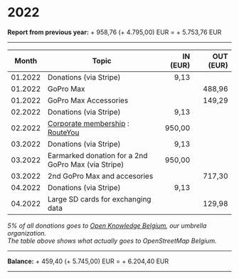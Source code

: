 # 2022

**Report from previous year:** + 958,76 (+ 4.795,00) EUR = + 5.753,76 EUR

---

| Month   | Topic                                               | IN (EUR) | OUT (EUR) |
| ------- | --------------------------------------------------- | -------: | --------: |
| 01.2022 | Donations (via Stripe)                              | 9,13     |           |
| 01.2022 | GoPro Max                                           |          | 488,96    |
| 01.2022 | GoPro Max Accessories                               |          | 149,29    |
| 02.2022 | Donations (via Stripe)                              | 9,13     |           |
| 02.2022 | [Corporate membership][1] : [RouteYou][2]           | 950,00   |           |
| 03.2022 | Donations (via Stripe)                              | 9,13     |           |
| 03.2022 | Earmarked donation for a 2nd GoPro Max (via Stripe) | 950,00   |           |
| 03.2022 | 2nd GoPro Max and accesories                        |          | 717,30    |
| 04.2022 | Donations (via Stripe)                              | 9,13     |           |
| 04.2022 | Large SD cards for exchanging data                  |          | 129,98    |


_5% of all donations goes to [Open Knowledge Belgium](https://openknowledge.be/), our umbrella organization.  
The table above shows what actually goes to OpenStreetMap Belgium._

---

**Balance:** + 459,40 (+ 5.745,00) EUR = + 6.204,40 EUR

---

[1]: https://openstreetmap.be/en/support.html
[2]: https://www.routeyou.com/
